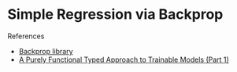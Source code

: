 # Simple Regression via Backprop

References

- [Backprop library](https://backprop.jle.im/)
- [A Purely Functional Typed Approach to Trainable Models (Part 1)](https://blog.jle.im/entry/purely-functional-typed-models-1.html)